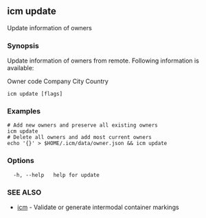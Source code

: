 ## icm update

Update information of owners

### Synopsis

Update information of owners from remote.
Following information is available:

  Owner code
  Company
  City
  Country

```
icm update [flags]
```

### Examples

```
# Add new owners and preserve all existing owners
icm update
# Delete all owners and add most current owners
echo '{}' > $HOME/.icm/data/owner.json && icm update
```

### Options

```
  -h, --help   help for update
```

### SEE ALSO

* [icm](icm.md)	 - Validate or generate intermodal container markings

